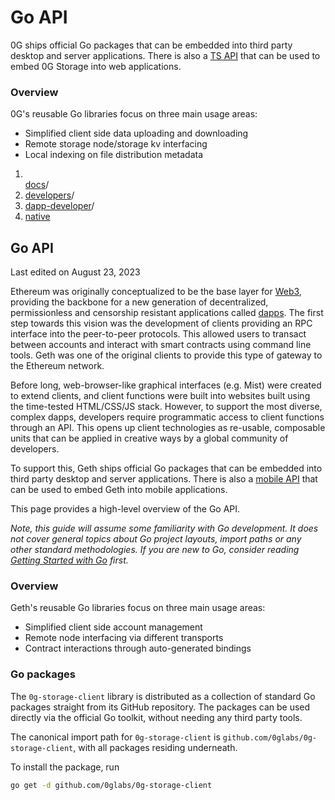 # Go API

0G ships official Go packages that can be embedded into third party desktop and server applications. There is also a [TS API](https://github.com/0glabs/0g-ts-sdk) that can be used to embed 0G Storage into web applications.

### Overview <a href="#overview" id="overview"></a>

0G's reusable Go libraries focus on three main usage areas:

* Simplified client side data uploading and downloading
* Remote storage node/storage kv interfacing
* Local indexing on file distribution metadata

1. [\
   docs](https://geth.ethereum.org/docs)/
2. [developers](https://geth.ethereum.org/docs/developers)/
3. [dapp-developer](https://geth.ethereum.org/docs/developers/dapp-developer)/
4. [native](https://geth.ethereum.org/docs/developers/dapp-developer/native)

## Go API

Last edited on August 23, 2023

Ethereum was originally conceptualized to be the base layer for [Web3](https://ethereum.org/en/web3/), providing the backbone for a new generation of decentralized, permissionless and censorship resistant applications called [dapps](https://ethereum.org/en/glossary/#dapp). The first step towards this vision was the development of clients providing an RPC interface into the peer-to-peer protocols. This allowed users to transact between accounts and interact with smart contracts using command line tools. Geth was one of the original clients to provide this type of gateway to the Ethereum network.

Before long, web-browser-like graphical interfaces (e.g. Mist) were created to extend clients, and client functions were built into websites built using the time-tested HTML/CSS/JS stack. However, to support the most diverse, complex dapps, developers require programmatic access to client functions through an API. This opens up client technologies as re-usable, composable units that can be applied in creative ways by a global community of developers.

To support this, Geth ships official Go packages that can be embedded into third party desktop and server applications. There is also a [mobile API](https://geth.ethereum.org/docs/developers/dapp-developer/mobile) that can be used to embed Geth into mobile applications.

This page provides a high-level overview of the Go API.

_Note, this guide will assume some familiarity with Go development. It does not cover general topics about Go project layouts, import paths or any other standard methodologies. If you are new to Go, consider reading_ [_Getting Started with Go_](https://github.com/golang/go/wiki#getting-started-with-go) _first._

### Overview <a href="#overview" id="overview"></a>

Geth's reusable Go libraries focus on three main usage areas:

* Simplified client side account management
* Remote node interfacing via different transports
* Contract interactions through auto-generated bindings

### Go packages <a href="#go-packages" id="go-packages"></a>

The `0g-storage-client` library is distributed as a collection of standard Go packages straight from its GitHub repository. The packages can be used directly via the official Go toolkit, without needing any third party tools.

The canonical import path for `0g-storage-client` is `github.com/0glabs/0g-storage-client`, with all packages residing underneath.

To install the package, run

```bash
go get -d github.com/0glabs/0g-storage-client
```

